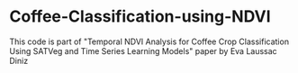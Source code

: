 # Coffee-Classification-using-NDVI
This code is part of "Temporal NDVI Analysis for Coffee Crop Classification Using SATVeg and Time Series Learning Models" paper by Eva Laussac Diniz
